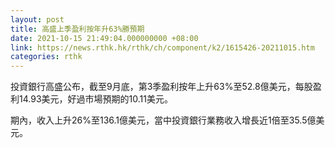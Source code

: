 ```yaml
---
layout: post
title: 高盛上季盈利按年升63%勝預期
date: 2021-10-15 21:49:04.000000000 +08:00
link: https://news.rthk.hk/rthk/ch/component/k2/1615426-20211015.htm
categories: rthk
---
```


投資銀行高盛公布，截至9月底，第3季盈利按年上升63%至52.8億美元，每股盈利14.93美元，好過市場預期的10.11美元。

期內，收入上升26%至136.1億美元，當中投資銀行業務收入增長近1倍至35.5億美元。
